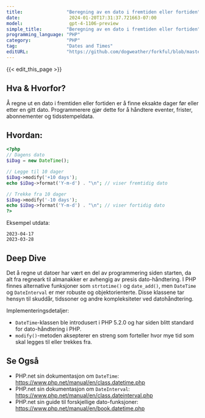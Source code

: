 ```yaml
---
title:                "Beregning av en dato i fremtiden eller fortiden"
date:                  2024-01-20T17:31:37.721663-07:00
model:                 gpt-4-1106-preview
simple_title:         "Beregning av en dato i fremtiden eller fortiden"
programming_language: "PHP"
category:             "PHP"
tag:                  "Dates and Times"
editURL:              "https://github.com/dogweather/forkful/blob/master/content/no/php/calculating-a-date-in-the-future-or-past.md"
---
```


{{< edit_this_page >}}

## Hva & Hvorfor?
Å regne ut en dato i fremtiden eller fortiden er å finne eksakte dager før eller etter en gitt dato. Programmerere gjør dette for å håndtere eventer, frister, abonnementer og tidsstempeldata.

## Hvordan:
```PHP
<?php
// Dagens dato
$iDag = new DateTime();

// Legge til 10 dager
$iDag->modify('+10 days');
echo $iDag->format('Y-m-d') . "\n"; // viser fremtidig dato

// Trekke fra 10 dager
$iDag->modify('-10 days');
echo $iDag->format('Y-m-d') . "\n"; // viser fortidig dato
?>
```
Eksempel utdata:
```
2023-04-17
2023-03-28
```

## Deep Dive
Det å regne ut datoer har vært en del av programmering siden starten, da alt fra regneark til almanakker er avhengig av presis dato-håndtering. I PHP finnes alternative funksjoner som `strtotime()` og `date_add()`, men `DateTime` og `DateInterval` er mer robuste og objektorienterte. Disse klassene tar hensyn til skuddår, tidssoner og andre kompleksiteter ved datohåndtering. 

Implementeringsdetaljer:
- `DateTime`-klassen ble introdusert i PHP 5.2.0 og har siden blitt standard for dato-håndtering i PHP.
- `modify()`-metoden aksepterer en streng som forteller hvor mye tid som skal legges til eller trekkes fra.

## Se Også
- PHP.net sin dokumentasjon om `DateTime`: https://www.php.net/manual/en/class.datetime.php
- PHP.net sin dokumentasjon om `DateInterval`: https://www.php.net/manual/en/class.dateinterval.php
- PHP.net sin guide til forskjellige dato-funksjoner: https://www.php.net/manual/en/book.datetime.php
